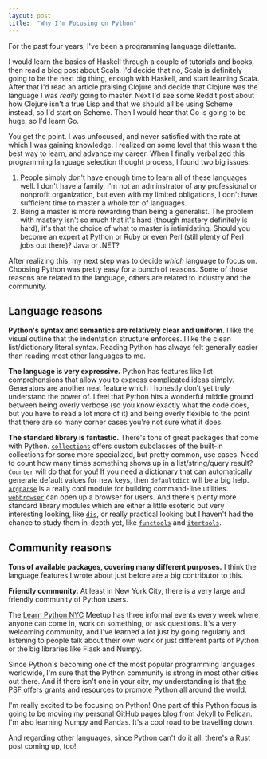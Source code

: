 ```yaml
---
layout: post
title:	"Why I'm Focusing on Python"
---
```


For the past four years, I've been a programming language dilettante. 

I would learn the basics of Haskell through a couple of tutorials and books, then read a blog post about Scala. I'd decide that no, Scala is definitely going to be the next big thing, enough with Haskell, and start learning Scala. After that I'd read an article praising Clojure and decide that Clojure was the language I was *really* going to master. Next I'd see some Reddit post about how Clojure isn't a true Lisp and that we should all be using Scheme instead, so I'd start on Scheme. Then I would hear that Go is going to be huge, so I'd learn Go.

You get the point. I was unfocused, and never satisfied with the rate at which I was gaining knowledge. I realized on some level that this wasn't the best way to learn, and advance my career. When I finally verbalized this programming language selection thought process, I found two big issues:

1. People simply don't have enough time to learn all of these languages well. I don't have a family, I'm not an adminstrator of any professional or nonprofit organization, but even with my limited obligations, I don't have sufficient time to master a whole ton of languages.
2. Being a master is more rewarding than being a generalist. The problem with mastery isn't so much that it's hard (though mastery definitely is hard), it's that the choice of what to master is intimidating. Should you become an expert at Python or Ruby or even Perl (still plenty of Perl jobs out there)? Java or .NET?

After realizing this, my next step was to decide *which* language to focus on. Choosing Python was pretty easy for a bunch of reasons. Some of those reasons are related to the language, others are related to industry and the community.

Language reasons
----------------

**Python's syntax and semantics are relatively clear and uniform.** I like the visual outline that the indentation structure enforces. I like the clean list/dictionary literal syntax. Reading Python has always felt generally easier than reading most other languages to me.

**The language is very expressive.** Python has features like list comprehensions that allow you to express complicated ideas simply. Generators are another neat feature which I honestly don't yet truly understand the power of. I feel that Python hits a wonderful middle ground between being overly verbose (so you know exactly what the code does, but you have to read a lot more of it) and being overly flexible to the point that there are so many corner cases you're not sure what it does.

**The standard library is fantastic.** There's tons of great packages that come with Python. [`collections`](https://docs.python.org/3.5/library/collections.html) offers custom subclasses of the built-in collections for some more specialized, but pretty common, use cases. Need to count how many times something shows up in a list/string/query result? `Counter` will do that for you! If you need a dictionary that can automatically generate default values for new keys, then `defaultdict` will be a big help. [`argparse`](https://docs.python.org/3.5/library/argparse.html) is a really cool module for building command-line utilities. [`webbrowser`](https://docs.python.org/3.5/library/webbrowser.html) can open up a browser for users. And there's plenty more standard library modules which are either a little esoteric but very interesting looking, like [`dis`](https://docs.python.org/3/library/dis.html), or really practical looking but I haven't had the chance to study them in-depth yet, like [`functools`](https://docs.python.org/3/library/functools.html) and [`itertools`](https://docs.python.org/3/library/itertools.html).

Community reasons
-----------------

**Tons of available packages, covering many different purposes.** I think the language features I wrote about just before are a big contributor to this.

**Friendly community.** At least in New York City, there is a very large and friendly community of Python users. 

The [Learn Python NYC](http://www.meetup.com/learn-python-nyc/) Meetup has three informal events every week where anyone can come in, work on something, or ask questions. It's a very welcoming community, and I've learned a lot just by going regularly and listening to people talk about their own work or just different parts of Python or the big libraries like Flask and Numpy. 

Since Python's becoming one of the most popular programming languages worldwide, I'm sure that the Python community is strong in most other cities out there. And if there isn't one in your city, my understanding is that [the PSF](https://www.python.org/psf/) offers grants and resources to promote Python all around the world.


I'm really excited to be focusing on Python! One part of this Python focus is going to be moving my personal GitHub pages blog from Jekyll to Pelican. I'm also learning Numpy and Pandas. It's a cool road to be travelling down.

And regarding other languages, since Python can't do it all: there's a Rust post coming up, too!

